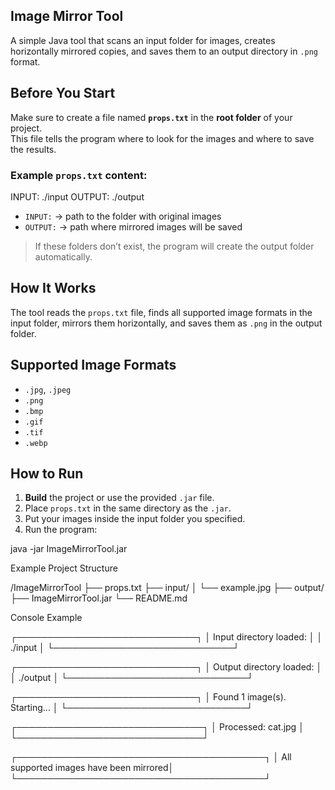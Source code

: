 ## Image Mirror Tool

A simple Java tool that scans an input folder for images, creates horizontally mirrored copies, and saves them to an output directory in `.png` format.
##  Before You Start

Make sure to create a file named **`props.txt`** in the **root folder** of your project.  
This file tells the program where to look for the images and where to save the results.

### Example `props.txt` content:

INPUT: ./input
OUTPUT: ./output

- `INPUT:` → path to the folder with original images  
- `OUTPUT:` → path where mirrored images will be saved

>  If these folders don’t exist, the program will create the output folder automatically.

##  How It Works

The tool reads the `props.txt` file, finds all supported image formats in the input folder, mirrors them horizontally, and saves them as `.png` in the output folder.


##  Supported Image Formats

- `.jpg`, `.jpeg`
- `.png`
- `.bmp`
- `.gif`
- `.tif`
- `.webp`


##  How to Run

1. **Build** the project or use the provided `.jar` file.
2. Place `props.txt` in the same directory as the `.jar`.
3. Put your images inside the input folder you specified.
4. Run the program:


java -jar ImageMirrorTool.jar

Example Project Structure

/ImageMirrorTool
├── props.txt
├── input/
│   └── example.jpg
├── output/
├── ImageMirrorTool.jar
└── README.md

Console Example

┌─────────────────────────────┐
│ Input directory loaded:     │
│ ./input                     │
└─────────────────────────────┘

┌─────────────────────────────┐
│ Output directory loaded:    │
│ ./output                    │
└─────────────────────────────┘

┌─────────────────────────────┐
│ Found 1 image(s). Starting… │
└─────────────────────────────┘

┌──────────────────────────────┐
│ Processed: cat.jpg           │
└──────────────────────────────┘

┌────────────────────────────────────────┐
│ All supported images have been mirrored│
└────────────────────────────────────────┘
